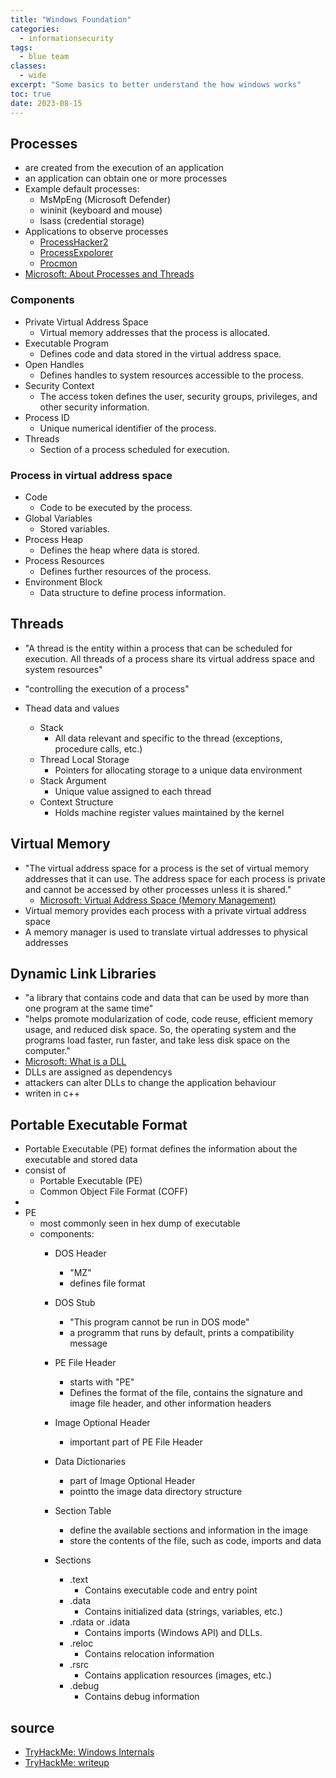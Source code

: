 ```yaml
---
title: "Windows Foundation"
categories: 
  - informationsecurity
tags:
  - blue team
classes: 
  - wide
excerpt: "Some basics to better understand the how windows works"
toc: true
date: 2023-08-15
---
```


## Processes

* are created from the execution of an application
* an application can obtain one or more processes
* Example default processes:
  * MsMpEng (Microsoft Defender)
  * wininit (keyboard and mouse)
  * lsass (credential storage)
* Applications to observe processes
  * [ProcessHacker2][def2]
  * [ProcessExpolorer][def3]
  * [Procmon][def4]
* [Microsoft: About Processes and Threads][def1]

### Components

* Private Virtual Address Space
  * Virtual memory addresses that the process is allocated.
* Executable Program
  * Defines code and data stored in the virtual address space.
* Open Handles
  * Defines handles to system resources accessible to the process.
* Security Context
  * The access token defines the user, security groups, privileges, and other security information.
* Process ID
  * Unique numerical identifier of the process.
* Threads
  * Section of a process scheduled for execution.

### Process in virtual address space

* Code
  * Code to be executed by the process.
* Global Variables
  * Stored variables.
* Process Heap
  * Defines the heap where data is stored.
* Process Resources
  * Defines further resources of the process.
* Environment Block
  * Data structure to define process information.

## Threads

* "A thread is the entity within a process that can be scheduled for execution. All threads of a process share its virtual address space and system resources"
* "controlling the execution of a process"

* Thead data and values
  * Stack
    * All data relevant and specific to the thread (exceptions, procedure calls, etc.)
  * Thread Local Storage
    * Pointers for allocating storage to a unique data environment
  * Stack Argument
    * Unique value assigned to each thread
  * Context Structure
    * Holds machine register values maintained by the kernel

## Virtual Memory

* "The virtual address space for a process is the set of virtual memory addresses that it can use. The address space for each process is private and cannot be accessed by other processes unless it is shared."
  * [Microsoft: Virtual Address Space (Memory Management)][def5]
* Virtual memory provides each process with a private virtual address space
* A memory manager is used to translate virtual addresses to physical addresses

## Dynamic Link Libraries

* "a library that contains code and data that can be used by more than one program at the same time"
* "helps promote modularization of code, code reuse, efficient memory usage, and reduced disk space. So, the operating system and the programs load faster, run faster, and take less disk space on the computer."
* [Microsoft: What is a DLL][def6]
* DLLs are assigned as dependencys
* attackers can alter DLLs to change the application behaviour
* writen in c++

## Portable Executable Format

* Portable Executable (PE) format defines the information about the executable and stored data
* consist of
  * Portable Executable (PE)
  * Common Object File Format (COFF)
*
* PE
  * most commonly seen in hex dump of executable
  * components:
    * DOS Header
      * "MZ"
      * defines file format
    * DOS Stub
      * "This program cannot be run in DOS mode"
      * a programm that runs by default, prints a compatibility message
    * PE File Header
      * starts with "PE"
      * Defines the format of the file, contains the signature and image file header, and other information headers
    * Image Optional Header
      * important part of PE File Header
    * Data Dictionaries
      * part of Image Optional Header
      * pointto the image data directory structure
    * Section Table
      * define the available sections and information in the image
      * store the contents of the file, such as code, imports and data

    * Sections
      * .text
        * Contains executable code and entry point
      * .data
        * Contains initialized data (strings, variables, etc.)
      * .rdata or .idata
        * Contains imports (Windows API) and DLLs.
      * .reloc
        * Contains relocation information
      * .rsrc
        * Contains application resources (images, etc.)
      * .debug
        * Contains debug information

## source

* [TryHackMe: Windows Internals][def]
* [TryHackMe: writeup][def7]

[def]: https://tryhackme.com/room/windowsinternals
[def1]: https://docs.microsoft.com/en-us/windows/win32/procthread/about-processes-and-threads
[def2]: https://github.com/processhacker/processhacker
[def3]: https://docs.microsoft.com/en-us/sysinternals/downloads/process-explorer
[def4]: https://docs.microsoft.com/en-us/sysinternals/downloads/procmon
[def5]: https://docs.microsoft.com/en-us/windows/win32/memory/virtual-address-space
[def6]: https://learn.microsoft.com/en-us/troubleshoot/windows-client/deployment/dynamic-link-library
[def7]: https://github.com/jesusgavancho/TryHackMe_and_HackTheBox/blob/master/Windows%20Internals.md
